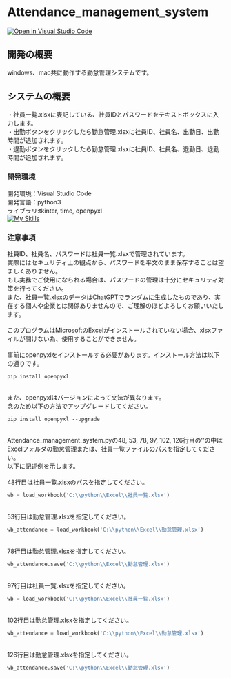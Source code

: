 # Attendance_management_system
[![Open in Visual Studio Code](https://img.shields.io/static/v1?logo=visualstudiocode&label=&message=Open%20in%20Visual%20Studio%20Code&labelColor=2c2c32&color=007acc&logoColor=007acc)](https://open.vscode.dev/hosoya17/Attendance_management_system)
## 開発の概要
windows、mac共に動作する勤怠管理システムです。
## システムの概要
・社員一覧.xlsxに表記している、社員IDとパスワードをテキストボックスに入力します。<br>
・出勤ボタンをクリックしたら勤怠管理.xlsxに社員ID、社員名、出勤日、出勤時間が追加されます。<br>
・退勤ボタンをクリックしたら勤怠管理.xlsxに社員ID、社員名、退勤日、退勤時間が追加されます。
### 開発環境
開発環境：Visual Studio Code<br>
開発言語：python3<br>
ライブラリ:tkinter, time, openpyxl<br>
[![My Skills](https://skillicons.dev/icons?i=vscode,py)](https://skillicons.dev)
### 注意事項
社員ID、社員名、パスワードは社員一覧.xlsxで管理されています。<br>
実際にはセキュリティ上の観点から、パスワードを平文のまま保存することは望ましくありません。<br>
もし実務でご使用になられる場合は、パスワードの管理は十分にセキュリティ対策を行ってください。<br>
また、社員一覧.xlsxのデータはChatGPTでランダムに生成したものであり、実在する個人や企業とは関係ありませんので、ご理解のほどよろしくお願いいたします。<br>
<br>
このプログラムはMicrosoftのExcelがインストールされていない場合、xlsxファイルが開けない為、使用することができません。<br>
<br>
事前にopenpyxlをインストールする必要があります。インストール方法は以下の通りです。<br>

```Shell
pip install openpyxl
```
<br>
また、openpyxlはバージョンによって文法が異なります。<br>
念のため以下の方法でアップグレードしてください。

```Shell
pip install openpyxl --upgrade
```
<br>
Attendance_management_system.pyの48, 53, 78, 97, 102, 126行目の''の中はExcelフォルダの勤怠管理または、社員一覧ファイルのパスを指定してください。<br>
以下に記述例を示します。<br>
<br>
48行目は社員一覧.xlsxのパスを指定してください。<br>

```python
wb = load_workbook('C:\\python\\Excel\\社員一覧.xlsx')
```
<br>
53行目は勤怠管理.xlsxを指定してください。<br>

```python
wb_attendance = load_workbook('C:\\python\\Excel\\勤怠管理.xlsx')
```
<br>
78行目は勤怠管理.xlsxを指定してください。<br>

```python
wb_attendance.save('C:\\python\\Excel\\勤怠管理.xlsx')
```
<br>
97行目は社員一覧.xlsxを指定してください。<br>

```python
wb = load_workbook('C:\\python\\Excel\\社員一覧.xlsx')
```
<br>
102行目は勤怠管理.xlsxを指定してください。<br>

```python
wb_attendance = load_workbook('C:\\python\\Excel\\勤怠管理.xlsx')
```
<br>
126行目は勤怠管理.xlsxを指定してください。<br>

```python
wb_attendance.save('C:\\python\\Excel\\勤怠管理.xlsx')
```
